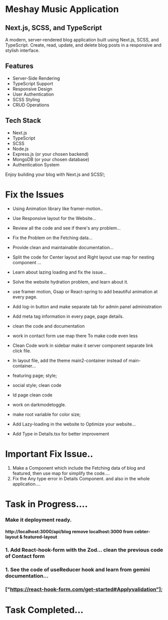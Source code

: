 
<!-- <<<<<<< HEAD -->
# Meshay Music Application


## Next.js, SCSS, and TypeScript

A modern, server-rendered blog application built using Next.js, SCSS, and TypeScript. Create, read, update, and delete blog posts in a responsive and stylish interface.

## Features

- Server-Side Rendering
- TypeScript Support
- Responsive Design
- User Authentication
- SCSS Styling
- CRUD Operations



## Tech Stack

- Next.js
- TypeScript
- SCSS
- Node.js
- Express.js (or your chosen backend)
- MongoDB (or your chosen database)
- Authentication System

Enjoy building your blog with Next.js and SCSS!;

# Fix the Issues
- Using Animation library like framer-motion..



- Use Responsive layout for the Website...
- Review all the code and see if there's any problem... <br>
- Fix the Problem on the Fetching data... <br>
- Provide clean and maintainable documentation... <br>
- Split the code for Center layout and Right layout use map for nesting component ... <br>
- Learn about lazing loading and fix the issue... <br>
- Solve the website hydration problem, and learn about it. <br>
- use framer motion, Gsap or React-spring to add beautiful animation at every page. <br>
- Add log-in button and make separate tab for admin panel administration <br>
- Add meta tag information in every page, page details.<br>
- clean the code and documentation<br>
- work in contact form use map there To make code even less<br>
- Clean Code work in sidebar make it server component separate link click file.<br>
- In layout file, add the theme main2-container instead of main-container... <br>
- featuring page; style;<br>
- social style; clean code<br>
- Id page clean code<br>
- work on darkmodetoggle.<br>
- make root variable for color size;<br>
- Add Lazy-loading in the website to Optimize your website...
- Add Type in Details.tsx for better improvement

# Important Fix Issue..
1. Make a Component which include the Fetching data of blog and featured, then use map for simplify the code....
1. Fix the Any type error in Details Component. and also in the whole application....

# Task in Progress....

### Make it deployment ready.
#### http://localhost:3000/api/blog remove localhost:3000 from cebter-layout & featured-layout

 ### 1. Add React-hook-form with the Zod... clean the previous code of Contact form
 ### 1. See the code of useReducer hook and learn from gemini documentation...
 ### ["https://react-hook-form.com/get-started#Applyvalidation"];

# Task Completed...